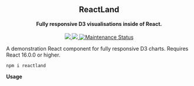 <h2 align="center">ReactLand</h2>
<p align="center">
<strong>Fully responsive D3 visualisations inside of React.</strong>
<br><br>

<!-- downloads per week-->
<a href="https://npmjs.com/package/reactland">
  <img src="https://img.shields.io/npm/dw/reactland.svg"/>
</a>

<!-- npm version -->
<a href="https://npmjs.com/package/reactland">
  <img src="https://img.shields.io/npm/v/reactland.svg"/>
</a>

<a href="https://github.com/DavidODonovan/reactland#maintenance-status">
  <img alt="Maintenance Status" src="https://img.shields.io/badge/maintenance-active-green.svg"/>
</a>

</p>

A demonstration React component for fully responsive D3 charts. Requires React 16.0.0 or higher.

```code
npm i reactland

```
<strong>Usage</strong>
